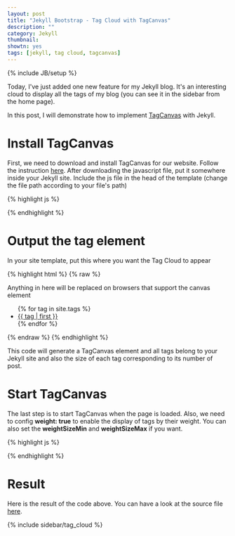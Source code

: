 ```yaml
---
layout: post
title: "Jekyll Bootstrap - Tag Cloud with TagCanvas"
description: ""
category: Jekyll
thumbnail: 
showtn: yes
tags: [jekyll, tag cloud, tagcanvas]
---
```

{% include JB/setup %}

Today, I've just added one new feature for my Jekyll blog. It's an interesting
cloud to display all the tags of my blog (you can see it in the sidebar from the
home page).

In this post, I will demonstrate how to implement
[TagCanvas](http://www.goat1000.com/tagcanvas.php) with Jekyll.

# Install TagCanvas

First, we need to download and install TagCanvas for our website. Follow the
instruction [here](http://www.goat1000.com/tagcanvas-install.php). After
downloading the javascript file, put it somewhere inside your Jekyll site.
Include the js file in the head of the template (change the file path according
to your file's path)

{% highlight js %}
<script src="{{ "{{ ASSET_PATH "}}}}/jquery/jquery-1.8.3.min.js"></script>
<script src="{{ "{{ ASSET_PATH "}}}}/tagcanvas/jquery.tagcanvas.min.js"></script>
{% endhighlight %}

# Output the tag element

In your site template, put this where you want the Tag Cloud to appear

<!-- more -->

{% highlight html %}
{% raw %}
<div id="myCanvasContainer">
  <canvas width="300" height="300" id="myCanvas">
    <p>Anything in here will be replaced on browsers that support the canvas element</p>
  </canvas>
</div>
<div id="tags">
  <ul>
	{% for tag in site.tags %}
		<li>
		  <a href="/tags.html#{{ tag | first}}-ref"
			 style="font-size: {{tag | last | size | times:100 | divided_by:site.tags.size}}pt">
			{{ tag | first }}
		  </a>
		</li>
	{% endfor %}
  </ul>
</div>
{% endraw %}
{% endhighlight %}

This code will generate a TagCanvas element and all tags belong to your Jekyll
site and also the size of each tag corresponding to its number of post.

# Start TagCanvas

The last step is to start TagCanvas when the page is loaded. Also, we need to
config **weight: true** to enable the display of tags by their weight. You can
also set the **weightSizeMin** and **weightSizeMax** if you want.

{% highlight js %}
<script type="text/javascript">
  $(document).ready(function() {
  if(!$('#myCanvas').tagcanvas({
  textColour: '#157ab5',
  outlineColour: '#ff00ff',
  reverse: true,
  depth: 0.8,
  weight: true,
  weightSizeMin: 10,
  weightSizeMax: 40,
  wheelZoom: false,
  maxSpeed: 0.05
  },'tags')) {
  // something went wrong, hide the canvas container
  $('#myCanvasContainer').hide();
  }
  });
</script>
{% endhighlight %}

# Result

Here is the result of the code above. You can have a look at the source file
[here](herehttps://github.com/tommytxtruong/tommytxtruong.github.com/blob/master/_includes/sidebar/tag_cloud).

{% include sidebar/tag_cloud %}
